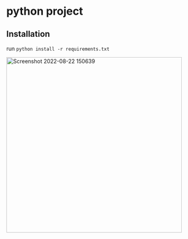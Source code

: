 # python project

## Installation
run `python install -r requirements.txt`

<img width="458" alt="Screenshot 2022-08-22 150639" src="https://user-images.githubusercontent.com/111788525/186009378-615d9789-7901-4cf4-a04c-235447242150.png">
